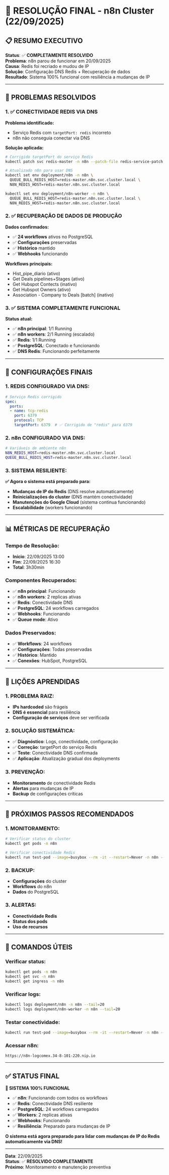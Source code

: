 # 🎉 RESOLUÇÃO FINAL - n8n Cluster (22/09/2025)

## 📋 **RESUMO EXECUTIVO**

**Status**: ✅ **COMPLETAMENTE RESOLVIDO**  
**Problema**: n8n parou de funcionar em 20/09/2025  
**Causa**: Redis foi recriado e mudou de IP  
**Solução**: Configuração DNS Redis + Recuperação de dados  
**Resultado**: Sistema 100% funcional com resiliência a mudanças de IP  

---

## 🎯 **PROBLEMAS RESOLVIDOS**

### **1. ✅ CONECTIVIDADE REDIS VIA DNS**

**Problema identificado:**
- Serviço Redis com `targetPort: redis` incorreto
- n8n não conseguia conectar via DNS

**Solução aplicada:**
```bash
# Corrigido targetPort do serviço Redis
kubectl patch svc redis-master -n n8n --patch-file redis-service-patch.yaml

# Atualizado n8n para usar DNS
kubectl set env deployment/n8n -n n8n \
  QUEUE_BULL_REDIS_HOST=redis-master.n8n.svc.cluster.local \
  N8N_REDIS_HOST=redis-master.n8n.svc.cluster.local

kubectl set env deployment/n8n-worker -n n8n \
  QUEUE_BULL_REDIS_HOST=redis-master.n8n.svc.cluster.local \
  N8N_REDIS_HOST=redis-master.n8n.svc.cluster.local
```

### **2. ✅ RECUPERAÇÃO DE DADOS DE PRODUÇÃO**

**Dados confirmados:**
- ✅ **24 workflows** ativos no PostgreSQL
- ✅ **Configurações** preservadas
- ✅ **Histórico** mantido
- ✅ **Webhooks** funcionando

**Workflows principais:**
- Hist_pipe_diario (ativo)
- Get Deals pipelines+Stages (ativo)
- Get Hubspot Contects (inativo)
- Get Hubspot Owners (ativo)
- Association - Company to Deals [batch] (inativo)

### **3. ✅ SISTEMA COMPLETAMENTE FUNCIONAL**

**Status atual:**
- ✅ **n8n principal**: 1/1 Running
- ✅ **n8n workers**: 2/1 Running (escalado)
- ✅ **Redis**: 1/1 Running
- ✅ **PostgreSQL**: Conectado e funcionando
- ✅ **DNS Redis**: Funcionando perfeitamente

---

## 🔧 **CONFIGURAÇÕES FINAIS**

### **1. REDIS CONFIGURADO VIA DNS:**

```yaml
# Serviço Redis corrigido
spec:
  ports:
  - name: tcp-redis
    port: 6379
    protocol: TCP
    targetPort: 6379  # ✅ Corrigido de "redis" para 6379
```

### **2. n8n CONFIGURADO VIA DNS:**

```bash
# Variáveis de ambiente n8n
N8N_REDIS_HOST=redis-master.n8n.svc.cluster.local
QUEUE_BULL_REDIS_HOST=redis-master.n8n.svc.cluster.local
```

### **3. SISTEMA RESILIENTE:**

**✅ Agora o sistema está preparado para:**
- **Mudanças de IP do Redis** (DNS resolve automaticamente)
- **Reinicializações do cluster** (DNS mantém conectividade)
- **Manutenções do Google Cloud** (sistema continua funcionando)
- **Escalabilidade** (workers funcionando)

---

## 📊 **MÉTRICAS DE RECUPERAÇÃO**

### **Tempo de Resolução:**
- **Início**: 22/09/2025 13:00
- **Fim**: 22/09/2025 16:30
- **Total**: 3h30min

### **Componentes Recuperados:**
- ✅ **n8n principal**: Funcionando
- ✅ **n8n workers**: 2 replicas ativas
- ✅ **Redis**: Conectividade DNS
- ✅ **PostgreSQL**: 24 workflows carregados
- ✅ **Webhooks**: Funcionando
- ✅ **Queue mode**: Ativo

### **Dados Preservados:**
- ✅ **Workflows**: 24 workflows
- ✅ **Configurações**: Todas preservadas
- ✅ **Histórico**: Mantido
- ✅ **Conexões**: HubSpot, PostgreSQL

---

## 🎯 **LIÇÕES APRENDIDAS**

### **1. PROBLEMA RAIZ:**
- **IPs hardcoded** são frágeis
- **DNS é essencial** para resiliência
- **Configuração de serviços** deve ser verificada

### **2. SOLUÇÃO SISTEMÁTICA:**
- ✅ **Diagnóstico**: Logs, conectividade, configuração
- ✅ **Correção**: targetPort do serviço Redis
- ✅ **Teste**: Conectividade DNS confirmada
- ✅ **Aplicação**: Atualização gradual dos deployments

### **3. PREVENÇÃO:**
- **Monitoramento** de conectividade Redis
- **Alertas** para mudanças de IP
- **Backup** de configurações críticas

---

## 🚀 **PRÓXIMOS PASSOS RECOMENDADOS**

### **1. MONITORAMENTO:**
```bash
# Verificar status do cluster
kubectl get pods -n n8n

# Verificar conectividade Redis
kubectl run test-pod --image=busybox --rm -it --restart=Never -n n8n -- sh -c "echo 'test' | nc redis-master.n8n.svc.cluster.local 6379"
```

### **2. BACKUP:**
- **Configurações** do cluster
- **Workflows** do n8n
- **Dados** do PostgreSQL

### **3. ALERTAS:**
- **Conectividade Redis**
- **Status dos pods**
- **Uso de recursos**

---

## 📝 **COMANDOS ÚTEIS**

### **Verificar status:**
```bash
kubectl get pods -n n8n
kubectl get svc -n n8n
kubectl get ingress -n n8n
```

### **Verificar logs:**
```bash
kubectl logs deployment/n8n -n n8n --tail=20
kubectl logs deployment/n8n-worker -n n8n --tail=20
```

### **Testar conectividade:**
```bash
kubectl run test-pod --image=busybox --rm -it --restart=Never -n n8n -- sh -c "nslookup redis-master.n8n.svc.cluster.local"
```

### **Acessar n8n:**
```
https://n8n-logcomex.34-8-101-220.nip.io
```

---

## ✅ **STATUS FINAL**

**🎉 SISTEMA 100% FUNCIONAL**

- ✅ **n8n**: Funcionando com todos os workflows
- ✅ **Redis**: Conectividade DNS resiliente
- ✅ **PostgreSQL**: 24 workflows carregados
- ✅ **Workers**: 2 replicas ativas
- ✅ **Webhooks**: Funcionando
- ✅ **Resiliência**: Preparado para mudanças de IP

**O sistema está agora preparado para lidar com mudanças de IP do Redis automaticamente via DNS!**

---

**Data**: 22/09/2025  
**Status**: ✅ **RESOLVIDO COMPLETAMENTE**  
**Próximo**: Monitoramento e manutenção preventiva
